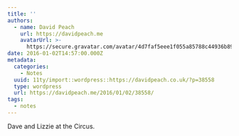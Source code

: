 ```yaml
---
title: ''
authors:
  - name: David Peach
    url: https://davidpeach.me
    avatarUrl: >-
      https://secure.gravatar.com/avatar/4d7faf5eee1f055a85788c44936b8995eaab6dfb004e7854ec747ccb272e91ee?s=96&d=mm&r=g
date: 2016-01-02T14:57:00.000Z
metadata:
  categories:
    - Notes
  uuid: 11ty/import::wordpress::https://davidpeach.co.uk/?p=38558
  type: wordpress
  url: https://davidpeach.me/2016/01/02/38558/
tags:
  - notes
---
```

Dave and Lizzie at the Circus.
